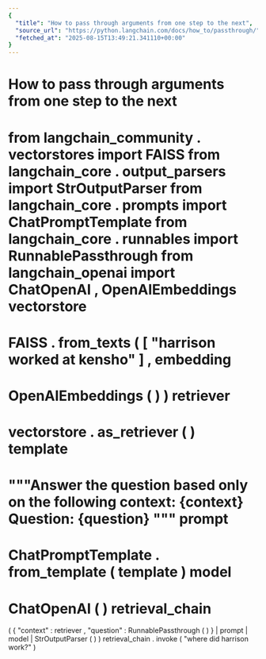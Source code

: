 ```yaml
---
{
  "title": "How to pass through arguments from one step to the next",
  "source_url": "https://python.langchain.com/docs/how_to/passthrough/",
  "fetched_at": "2025-08-15T13:49:21.341110+00:00"
}
---
```


# How to pass through arguments from one step to the next

from
langchain_community
.
vectorstores
import
FAISS
from
langchain_core
.
output_parsers
import
StrOutputParser
from
langchain_core
.
prompts
import
ChatPromptTemplate
from
langchain_core
.
runnables
import
RunnablePassthrough
from
langchain_openai
import
ChatOpenAI
,
OpenAIEmbeddings
vectorstore
=
FAISS
.
from_texts
(
[
"harrison worked at kensho"
]
,
embedding
=
OpenAIEmbeddings
(
)
)
retriever
=
vectorstore
.
as_retriever
(
)
template
=
"""Answer the question based only on the following context:
{context}
Question: {question}
"""
prompt
=
ChatPromptTemplate
.
from_template
(
template
)
model
=
ChatOpenAI
(
)
retrieval_chain
=
(
{
"context"
:
retriever
,
"question"
:
RunnablePassthrough
(
)
}
|
prompt
|
model
|
StrOutputParser
(
)
)
retrieval_chain
.
invoke
(
"where did harrison work?"
)
